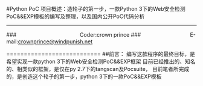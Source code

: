 #Python PoC
项目概述：造轮子的第一步，一款Python 3下的Web安全检测PoC&&EXP模板的编写及整理，以及国内公开PoC代码分析

----
###　　　　　　　　　　　　Coder:crown prince
###　　　　　　　　　 E-mail:crownprince@windpunish.net

===========================
##前言：
编写这款程序的最终目标，是希望实现一款python 3下的Web安全检测PoC&&EXP框架
目前已经推出的、知名的、相类似的框架，是仅在py 2.7下的tangscan及Pocsuite，
目前笔者所完成的，是创造这个轮子的第一步，python 3下的一款PoC&&EXP模板

